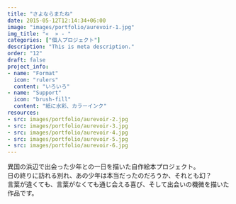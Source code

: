 ```yaml
---
title: "さよならまたね"
date: 2015-05-12T12:14:34+06:00
image: "images/portfolio/aurevoir-1.jpg"
img_title: "«  » - "
categories: ["個人プロジェクト"]
description: "This is meta description."
order: "12"
draft: false
project_info:
- name: "Format"
  icon: "rulers"
  content: "いろいろ"
- name: "Support"
  icon: "brush-fill"
  content: "紙に水彩、カラーインク"
resources:
- src: images/portfolio/aurevoir-2.jpg
- src: images/portfolio/aurevoir-3.jpg
- src: images/portfolio/aurevoir-4.jpg
- src: images/portfolio/aurevoir-5.jpg
- src: images/portfolio/aurevoir-6.jpg
---
```

異国の浜辺で出会った少年との一日を描いた自作絵本プロジェクト。  
日の終りに訪れる別れ、あの少年は本当だったのだろうか、それとも幻？    
言葉が違くても、言葉がなくても通じ会える喜び、そして出会いの機微を描いた作品です。
